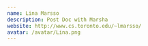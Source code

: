 ```yaml
---
name: Lina Marsso
description: Post Doc with Marsha
website: http://www.cs.toronto.edu/~lmarsso/
avatar: /avatar/Lina.png
---
```

